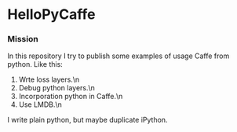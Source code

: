 # HelloPyCaffe
### Mission
In this repository I try to publish some examples of usage Caffe from python. 
Like this:
1. Wrte loss layers.\n
2. Debug python layers.\n
3. Incorporation python in Caffe.\n
4. Use LMDB.\n

I write plain python, but maybe duplicate iPython.
